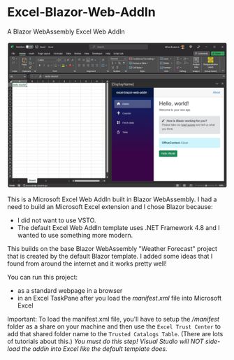 # Excel-Blazor-Web-AddIn
A Blazor WebAssembly Excel Web AddIn 

![image](https://github.com/AlfredBr/excel-blazor-web-addin/blob/main/ExcelBlazorWebAddIn.png)

This is a Microsoft Excel Web AddIn built in Blazor WebAssembly.
I had a need to build an Microsoft Excel extension and I chose Blazor because:
* I did not want to use VSTO.  
* The default Excel Web AddIn template uses .NET Framework 4.8 and I wanted to use something more modern.

This builds on the base Blazor WebAssembly "Weather Forecast" project that is created by the default Blazor template.
I added some ideas that I found from around the internet and it works pretty well!

You can run this project:
- as a standard webpage in a browser 
- in an Excel TaskPane after you load the *manifest.xml* file into Microsoft Excel

Important: To load the manifest.xml file, you'll have to setup the */manifest* folder as a share on your machine and then use the ```Excel Trust Center``` to add that shared folder name to the ```Trusted Catalogs Table```.  (There are lots of tutorials about this.)  *You must do this step! Visual Studio will NOT side-load the addin into Excel like the default template does.*

